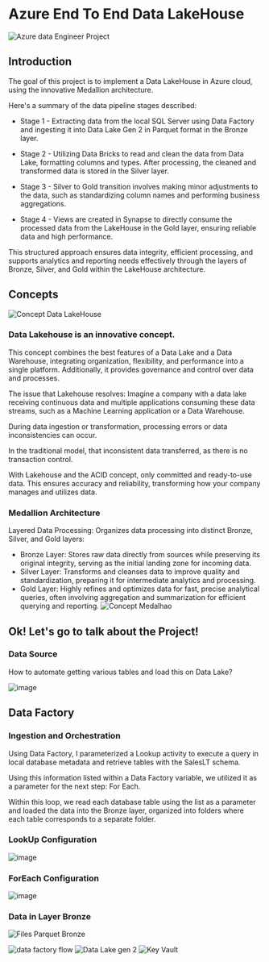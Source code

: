   # Azure End To End Data LakeHouse
![Azure data Engineer Project](https://github.com/LuisGustavoCorrea/Azure-End-To-End-Data-Engineering/assets/18196788/9bc9ec59-6105-4713-bcdf-fbe7363ebb57)

## Introduction
The goal of this project is to implement a Data LakeHouse in Azure cloud, using the innovative Medallion architecture.

Here's a summary of the data pipeline stages described:

- Stage 1 - Extracting data from the local SQL Server using Data Factory and ingesting it into Data Lake Gen 2 in Parquet format in the Bronze layer.

- Stage 2 - Utilizing Data Bricks to read and clean the data from Data Lake, formatting columns and types. After processing, the cleaned and transformed data is stored in the Silver layer.

- Stage 3 - Silver to Gold transition involves making minor adjustments to the data, such as standardizing column names and performing business aggregations.

- Stage 4 - Views are created in Synapse to directly consume the processed data from the LakeHouse in the Gold layer, ensuring reliable data and high performance.

This structured approach ensures data integrity, efficient processing, and supports analytics and reporting needs effectively through the layers of Bronze, Silver, and Gold within the LakeHouse architecture.

## Concepts
![Concept Data LakeHouse](https://github.com/LuisGustavoCorrea/Azure-End-To-End-Data-Engineering/assets/18196788/0069e7ff-f1d7-448b-a891-0f2f19d13248)

### Data Lakehouse is an innovative concept.

This concept combines the best features of a Data Lake and a Data Warehouse, integrating organization, flexibility, and performance into a single platform. 
Additionally, it provides governance and control over data and processes.

The issue that Lakehouse resolves: </b>
Imagine a company with a data lake receiving continuous data and multiple applications consuming these data streams, such as a Machine Learning application or a Data Warehouse.

During data ingestion or transformation, processing errors or data inconsistencies can occur.

In the traditional model, that inconsistent data transferred, as there is no transaction control.

With Lakehouse and the ACID concept, only committed and ready-to-use data. This ensures accuracy and reliability, transforming how your company manages and utilizes data.


### Medallion Architecture
Layered Data Processing: Organizes data processing into distinct Bronze, Silver, and Gold layers:

 - Bronze Layer: Stores raw data directly from sources while preserving its original integrity, serving as the initial landing zone for incoming data.
 - Silver Layer: Transforms and cleanses data to improve quality and standardization, preparing it for intermediate analytics and processing.
 - Gold Layer: Highly refines and optimizes data for fast, precise analytical queries, often involving aggregation and summarization for efficient querying and reporting.
![Concept Medalhao](https://github.com/LuisGustavoCorrea/Azure-End-To-End-Data-Engineering/assets/18196788/e9cb737f-153c-4eb2-b827-a38262d239ab)

## Ok! Let's go to talk about the Project!


### Data Source

How to automate getting various tables and load this on Data Lake?

![image](https://github.com/LuisGustavoCorrea/Azure-End-To-End-Data-Engineering/assets/18196788/be3a268e-6bc3-4c4f-afbe-fa20939b1cf9)

## Data Factory

### Ingestion and Orchestration


Using Data Factory, I parameterized a Lookup activity to execute a query in local database metadata and retrieve tables with the SalesLT schema. 

Using this information listed within a Data Factory variable, we utilized it as a parameter for the next step: For Each.

Within this loop, we read each database table using the list as a parameter and loaded the data into the Bronze layer, organized into folders where each table corresponds to a separate folder.

### LookUp Configuration
![image](https://github.com/LuisGustavoCorrea/Azure-End-To-End-Data-Engineering/assets/18196788/d7bbf0cb-8f91-4214-91ff-ffab87628410)

### ForEach Configuration
![image](https://github.com/LuisGustavoCorrea/Azure-End-To-End-Data-Engineering/assets/18196788/92c86ea7-b300-4df7-9ad3-832ccc083552)

### Data in Layer Bronze 
![Files Parquet Bronze](https://github.com/LuisGustavoCorrea/Azure-End-To-End-Data-Engineering/assets/18196788/6426fa02-ccb1-48ac-9dbf-89c7a9e36609)

![data factory flow](https://github.com/LuisGustavoCorrea/Azure-End-To-End-Data-Engineering/assets/18196788/560b9ef0-2a86-46c1-9326-6681b2d3301d)
![Data Lake gen 2](https://github.com/LuisGustavoCorrea/Azure-End-To-End-Data-Engineering/assets/18196788/affe9536-a634-4b11-9779-3ad431b348d0)
![Key Vault](https://github.com/LuisGustavoCorrea/Azure-End-To-End-Data-Engineering/assets/18196788/c31a19da-0000-4bdd-be41-dc236bf944be)
